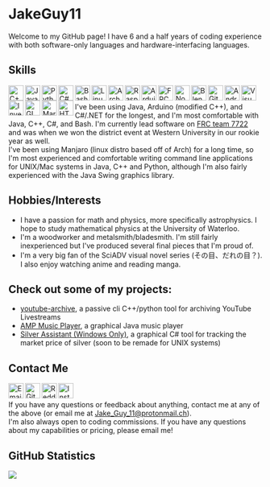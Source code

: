 # JakeGuy11
Welcome to my GitHub page! I have 6 and a half years of coding experience with both software-only languages and hardware-interfacing languages.

## Skills

[<img align="left" alt="C++" width="30px" src="https://user-images.githubusercontent.com/42747200/46140125-da084900-c26d-11e8-8ea7-c45ae6306309.png" />](https://www.cplusplus.com/)
[<img align="left" alt="Java" width="30px" src="https://cdn4.iconfinder.com/data/icons/logos-and-brands/512/181_Java_logo_logos-512.png" />](https://www.java.com/)
[<img align="left" alt="Python" width="30px" src="https://upload.wikimedia.org/wikipedia/commons/thumb/c/c3/Python-logo-notext.svg/768px-Python-logo-notext.svg.png" />](https://www.python.org/)
[<img align="left" alt="C#" width="30px" src="https://upload.wikimedia.org/wikipedia/commons/thumb/7/7a/C_Sharp_logo.svg/1200px-C_Sharp_logo.svg.png" />](https://docs.microsoft.com/en-us/dotnet/csharp/)
[<img align="left" alt="Bash" width="30px" src="https://raw.githubusercontent.com/odb/official-bash-logo/master/assets/Logos/Icons/PNG/512x512.png" />](https://www.gnu.org/software/bash/)
[<img align="left" alt="Linux" width="30px" src="https://upload.wikimedia.org/wikipedia/commons/thumb/3/35/Tux.svg/1200px-Tux.svg.png" />](https://www.linux.org/)
[<img align="left" alt="Arch Linux" width="30px" src="https://upload.wikimedia.org/wikipedia/commons/thumb/a/a5/Archlinux-icon-crystal-64.svg/1024px-Archlinux-icon-crystal-64.svg.png" />](https://archlinux.org/)
[<img align="left" alt="Raspberry Pi" width="30px" src="https://www.raspberrypi.org/app/uploads/2018/03/RPi-Logo-Reg-SCREEN.png" />](https://www.raspberrypi.org/)
[<img align="left" alt="Arduino" width="30px" src="https://brandslogos.com/wp-content/uploads/images/large/arduino-logo-1.png" />](https://www.arduino.cc/)
[<img align="left" alt="FRC" width="30px" src="https://www.blackwaterrobotics.org/images/first-brand-2015/first-logo-artwork-files/FIRST/Vertical/RGB/Reverse/FIRST_Vertical_RGB_reverse.png" />](https://www.firstinspires.org/robotics/frc)
[<img align="left" alt="NodeJS" width="30px" src="https://seeklogo.com/images/N/nodejs-logo-FBE122E377-seeklogo.com.png" />](https://nodejs.org/en/)
[<img align="left" alt="Blender" width="30px" src="https://upload.wikimedia.org/wikipedia/commons/thumb/0/0c/Blender_logo_no_text.svg/1251px-Blender_logo_no_text.svg.png" />](https://www.blender.org/)
[<img align="left" alt="Git" width="30px" src="https://git-scm.com/images/logos/downloads/Git-Icon-1788C.png" />](https://git-scm.com/)
[<img align="left" alt="Android Studio" width="30px" src="https://2.bp.blogspot.com/-tzm1twY_ENM/XlCRuI0ZkRI/AAAAAAAAOso/BmNOUANXWxwc5vwslNw3WpjrDlgs9PuwQCLcBGAsYHQ/s1600/pasted%2Bimage%2B0.png" />](https://developer.android.com/studio)
[<img align="left" alt="Visual Studio" width="30px" src="https://cdn.worldvectorlogo.com/logos/visual-studio-code-1.svg" />](https://visualstudio.microsoft.com/)
[<img align="left" alt="Inventor" width="30px" src="https://www2.physics.ox.ac.uk/sites/default/files/imce/14834/i.png" />](https://www.autodesk.ca/en/products/inventor/overview?term=1-YEAR&support=null)
[<img align="left" alt="GIMP" width="30px" src="https://upload.wikimedia.org/wikipedia/commons/thumb/4/45/The_GIMP_icon_-_gnome.svg/1200px-The_GIMP_icon_-_gnome.svg.png" />](https://www.gimp.org/)
[<img align="left" alt="Markdown" width="30px" src="https://lh3.googleusercontent.com/proxy/QV9ZaBQCVJOzTFmkhxQ7qkqxTRvDs_JE2DMlHIRLKvQajs1oKaCUdghAp0P2vc5aU669clfKuGeQ1il8FwBbF7l-p4CzOdBIKFJh9Dd8VaQgbTm3TScn8tcip_EgiKo" />](https://daringfireball.net/projects/markdown/)
[<img align="left" alt="HTML" width="30px" src="https://icons.iconarchive.com/icons/cornmanthe3rd/plex/256/Other-html-5-icon.png" />](https://html.spec.whatwg.org/)
<br />
\
I've been using Java, Arduino (modified C++), and C#/.NET for the longest, and I'm most comfortable with Java, C++, C#, and Bash. I'm currently lead software on [FRC team 7722](https://www.thebluealliance.com/team/7722/2019) and was when we won the district event at Western University in our rookie year as well.\
I've been using Manjaro (linux distro based off of Arch) for a long time, so I'm most experienced and comfortable writing command line applications for UNIX/Mac systems in Java, C++ and Python, although I'm also fairly experienced with the Java Swing graphics library.
## Hobbies/Interests
- I have a passion for math and physics, more specifically astrophysics. I hope to study mathematical physics at the University of Waterloo.
- I'm a woodworker and metalsmith/bladesmith. I'm still fairly inexperienced but I've produced several final pieces that I'm proud of.
- I'm a very big fan of the SciADV visual novel series (その目、だれの目？). I also enjoy watching anime and reading manga.
## Check out some of my projects:
- [youtube-archive](https://github.com/JakeGuy11/youtube-archive), a passive cli C++/python tool for archiving YouTube Livestreams
- [AMP Music Player](https://github.com/JakeGuy11/amp-music-player), a graphical Java music player
- [Silver Assistant (Windows Only)](https://github.com/JakeGuy11/silver-assistant-windows-only), a graphical C# tool for tracking the market price of silver (soon to be remade for UNIX systems)
## Contact Me
[<img align="left" alt="Email" width="30px" src="https://icons.iconarchive.com/icons/papirus-team/papirus-apps/512/protonmail-desktop-icon.png" />](mailto:Jake_Guy_11@protonmail.ch)
[<img align="left" alt="Github" width="30px" src="http://www.conorprunty.me/images/githubImage.png" />](https://github.com/JakeGuy11)
[<img align="left" alt="Reddit" width="30px" src="https://external-preview.redd.it/iDdntscPf-nfWKqzHRGFmhVxZm4hZgaKe5oyFws-yzA.png?auto=webp&s=38648ef0dc2c3fce76d5e1d8639234d8da0152b2" />](https://www.reddit.com/user/Jake_Guy_11)
[<img align="left" alt="Instagram" width="30px" src="https://upload.wikimedia.org/wikipedia/commons/thumb/e/e7/Instagram_logo_2016.svg/1200px-Instagram_logo_2016.svg.png" />](https://www.instagram.com/jake_guy_11/)
<br />
\
If you have any questions or feedback about anything, contact me at any of the above (or email me at Jake_Guy_11@protonmail.ch).\
I'm also always open to coding commissions. If you have any questions about my capabilities or pricing, please email me!
## GitHub Statistics
![](https://github-readme-stats.vercel.app/api?username=JakeGuy11)
